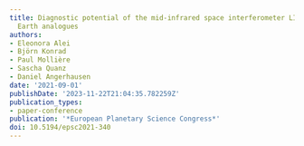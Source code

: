 ```yaml
---
title: Diagnostic potential of the mid-infrared space interferometer LIFE for studying
  Earth analogues
authors:
- Eleonora Alei
- Björn Konrad
- Paul Mollière
- Sascha Quanz
- Daniel Angerhausen
date: '2021-09-01'
publishDate: '2023-11-22T21:04:35.782259Z'
publication_types:
- paper-conference
publication: '*European Planetary Science Congress*'
doi: 10.5194/epsc2021-340
---
```

